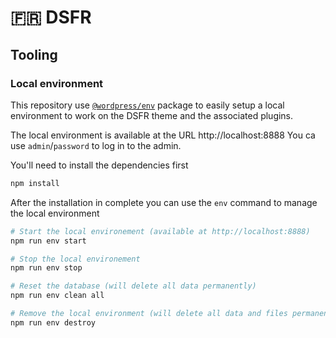 # 🇫🇷 DSFR

## Tooling

### Local environment

This repository use [`@wordpress/env`](https://www.npmjs.com/package/@wordpress/env) package to easily setup a local
environment to work on the DSFR theme and the associated plugins.

The local environment is available at the URL http://localhost:8888
You ca use `admin`/`password` to log in to the admin.

You'll need to install the dependencies first 
```bash
npm install
```

After the installation in complete you can use the `env` command to manage the local environment
```bash
# Start the local environement (available at http://localhost:8888)
npm run env start

# Stop the local environement
npm run env stop

# Reset the database (will delete all data permanently)
npm run env clean all

# Remove the local environment (will delete all data and files permanently)
npm run env destroy
```
